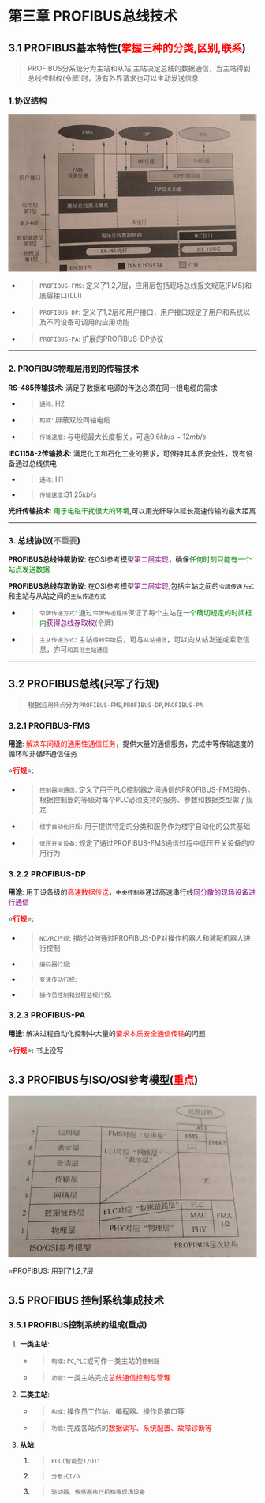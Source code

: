 # 第三章 PROFIBUS总线技术
## 3.1 PROFIBUS基本特性(<font color=red>掌握三种的分类,区别,联系</font>)
> PROFIBUS分系统分为主站和从站,主站决定总线的数据通信，当主站得到总线控制权(令牌)时，没有外界请求也可以主动发送信息  

### 1.协议结构
![img](img/PROFIBUS协议结构.png '图1 PROFIBUS协议结构 :size=70%')  
- >`PROFIBUS-FMS`: 定义了1,2,7层，应用层包括现场总线报文规范(FMS)和底层接口(LLI)  
- >`PROFIBUS_DP`: 定义了1,2层和用户接口，用户接口规定了用户和系统以及不同设备可调用的应用功能  
- >`PROFIBUS-PA`: 扩展的PROFIBUS-DP协议  


---
### 2. PROFIBUS物理层用到的传输技术
**RS-485传输技术**: 满足了数据和电源的传送必须在同一根电缆的需求  
- >`通称`: H2  
- >`构成`: 屏蔽双绞同轴电缆  
- >`传输速度`: 与电缆最大长度相关，可选$9.6kb/s$ ~ $12mb/s$  

**IEC1158-2传输技术**: 满足化工和石化工业的要求，可保持其本质安全性，现有设备通过总线供电  
- >`通称`: H1  
- >`传输速度`:$31.25kb/s$  

**光纤传输技术**: <font color=green>用于电磁干扰很大的环境</font>,可以用光纤导体延长高速传输的最大距离  

---
### 3. 总线协议(<font color=grey>不重要</font>)
**PROFIBUS总线仲裁协议**: 在OSI参考模型<font color=purple>第二层实现</font>，确保<font color=green>任何时刻只能有一个站点发送数据</font>  

**PROFIBUS总线存取协议**: 在OSI参考模型<font color=purple>第二层实现</font>,包括主站之间的`令牌传递方式`和主站与从站之间的`主从传递方式`  
- >`令牌传递方式`: 通过`令牌传递程序`保证了每个主站在<font color=green>一个确切规定的时间框内</font><font color=purple>获得总线存取权</font>(令牌)  
- >`主从传递方式`: 主站`得到令牌`后，可与`从站通信`，可以向从站发送或索取信息，亦可`和其他主站通信`  

---


## 3.2 PROFIBUS总线(只写了行规)
> 根据`应用特点`分为`PROFIBUS-FMS`,`PROFIBUS-DP`,`PROFIBUS-PA`  

### 3.2.1 PROFIBUS-FMS
**用途**: <font color=red>解决车间级的通用性通信任务</font>，提供大量的通信服务，完成中等传输速度的循环和非循环通信任务  

:star:**<font color=red>行规</font>**:star::  
- >`控制器间通信`: 定义了用于PLC控制器之间通信的PROFIBUS-FMS服务。根据控制器的等级对每个PLC必须支持的服务、参数和数据类型做了规定  
- >`楼宇自动化行规`: 用于提供特定的分类和服务作为楼宇自动化的公共基础  
- >`低压开关设备`: 规定了通过PROFIBUS-FMS通信过程中低压开关设备的应用行为  

### 3.2.2 PROFIBUS-DP
**用途**: 用于设备级的<font color=red>高速数据传送</font>，`中央控制器`通过高速串行线<font color=purple>同分散的现场设备进行通信</font>  

:star:**<font color=red>行规</font>**:star::  
- >`NC/RC行规`: 描述如何通过PROFIBUS-DP对操作机器人和装配机器人进行控制  
- >`编码器行规`:  
- >`变速传动行规`:  
- >`操作员控制和过程监视行规`:  

### 3.2.3 PROFIBUS-PA
**用途**: 解决过程自动化控制中大量的<font color=red>要求本质安全通信传输</font>的问题  

:star:**<font color=red>行规</font>**:star:: 书上没写  

## 3.3 PROFIBUS与ISO/OSI参考模型(<font color=red>重点</font>)
![img](img/OSI参考模型与PROFIBUS体系结构的对比.png '图2 OSI参考模型与PROFIBUS体系结构的对比. :size=70%')  

:star:PROFIBUS: 用到了1,2,7层  


## 3.5 PROFIBUS 控制系统集成技术
### 3.5.1 PROFIBUS控制系统的组成(重点)
1. **一类主站**:  
   - >`构成`: `PC`,`PLC`或可作一类主站的`控制器`  
   - >`功能`: 一类主站完成<font color=red>总线通信控制与管理</font>  
2. **二类主站**:  
   - >`构成`: 操作员工作站、编程器、操作员接口等  
   - >`功能`: 完成各站点的<font color=red>数据读写、系统配置、故障诊断等</font>  
3. **从站**:  
   1. >`PLC(智能型I/O)`:   
   2. >`分散式I/O`  
   3. >`驱动器、传感器执行机构等现场设备`  












